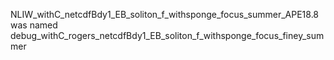 NLIW_withC_netcdfBdy1_EB_soliton_f_withsponge_focus_summer_APE18.8 was named debug_withC_rogers_netcdfBdy1_EB_soliton_f_withsponge_focus_finey_summer
